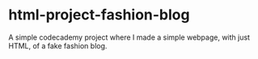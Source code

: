 # html-project-fashion-blog
A simple codecademy project where I made a simple webpage, with just HTML, of a fake fashion blog.

